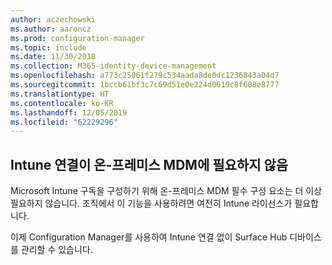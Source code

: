 ```yaml
---
author: aczechowski
ms.author: aaroncz
ms.prod: configuration-manager
ms.topic: include
ms.date: 11/30/2018
ms.collection: M365-identity-device-management
ms.openlocfilehash: a773c25061f279c534aada8de0dc1236843a04d7
ms.sourcegitcommit: 1bccb61bf3c7c69d51e0e224d0619c8f608e8777
ms.translationtype: HT
ms.contentlocale: ko-KR
ms.lasthandoff: 12/05/2019
ms.locfileid: "62229296"
---
```

## <a name="bkmk_opmdm"></a> Intune 연결이 온-프레미스 MDM에 필요하지 않음
<!--1359124-->
Microsoft Intune 구독을 구성하기 위해 온-프레미스 MDM 필수 구성 요소는 더 이상 필요하지 않습니다. 조직에서 이 기능을 사용하려면 여전히 Intune 라이선스가 필요합니다. 

이제 Configuration Manager를 사용하여 Intune 연결 없이 Surface Hub 디바이스를 관리할 수 있습니다. 

